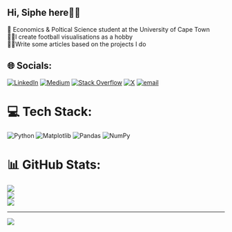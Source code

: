 ## Hi, Siphe here👋🏽


🧠 Economics & Poltical Science student at the University of Cape Town<br/>
👨‍💻I create football visualisations as a hobby<br/>
✍🏽Write some articles based on the projects I do</br>


## 🌐 Socials:
[![LinkedIn](https://img.shields.io/badge/LinkedIn-%230077B5.svg?logo=linkedin&logoColor=white)](https://linkedin.com/in/https://www.linkedin.com/in/sipheuvuyo-mngxunyeni-346552135/) [![Medium](https://img.shields.io/badge/Medium-12100E?logo=medium&logoColor=white)](https://medium.com/@https://medium.com/@siphe247) [![Stack Overflow](https://img.shields.io/badge/-Stackoverflow-FE7A16?logo=stack-overflow&logoColor=white)](https://stackoverflow.com/users/Siphe) [![X](https://img.shields.io/badge/X-black.svg?logo=X&logoColor=white)](https://x.com/https://x.com/SipheMng) [![email](https://img.shields.io/badge/Email-D14836?logo=gmail&logoColor=white)](mailto:siphe247@gmail.com) 

# 💻 Tech Stack:
![Python](https://img.shields.io/badge/python-3670A0?style=for-the-badge&logo=python&logoColor=ffdd54) ![Matplotlib](https://img.shields.io/badge/Matplotlib-%23ffffff.svg?style=for-the-badge&logo=Matplotlib&logoColor=black) ![Pandas](https://img.shields.io/badge/pandas-%23150458.svg?style=for-the-badge&logo=pandas&logoColor=white) ![NumPy](https://img.shields.io/badge/numpy-%23013243.svg?style=for-the-badge&logo=numpy&logoColor=white)
# 📊 GitHub Stats:
![](https://github-readme-stats.vercel.app/api?username=SIphe247&theme=merko&hide_border=false&include_all_commits=false&count_private=false)<br/>
![](https://nirzak-streak-stats.vercel.app/?user=SIphe247&theme=merko&hide_border=false)<br/>
![](https://github-readme-stats.vercel.app/api/top-langs/?username=SIphe247&theme=merko&hide_border=false&include_all_commits=false&count_private=false&layout=compact)

---
[![](https://visitcount.itsvg.in/api?id=SIphe247&icon=0&color=1)](https://visitcount.itsvg.in)

<!-- Proudly created with GPRM ( https://gprm.itsvg.in ) -->
